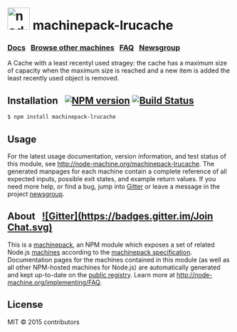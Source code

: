 
<h1>
  <a href="http://node-machine.org" title="Node-Machine public registry"><img alt="node-machine logo" title="Node-Machine Project" src="http://node-machine.org/images/machine-anthropomorph-for-white-bg.png" width="50" /></a>
  machinepack-lrucache
</h1>

### [Docs](http://node-machine.org/machinepack-lrucache) &nbsp; [Browse other machines](http://node-machine.org/machinepacks) &nbsp;  [FAQ](http://node-machine.org/implementing/FAQ)  &nbsp;  [Newsgroup](https://groups.google.com/forum/?hl=en#!forum/node-machine)

A Cache with a least recentyl used stragey: the cache has a maximum size of capacity when the maximum size is reached and a new item is added the least recently used object is removed.

## Installation &nbsp; [![NPM version](https://badge.fury.io/js/machinepack-lrucache.svg)](http://badge.fury.io/js/machinepack-lrucache) [![Build Status](https://travis-ci.org/mastermind1981/machinepack-lrucache.png?branch=master)](https://travis-ci.org/mastermind1981/machinepack-lrucache)

```sh
$ npm install machinepack-lrucache
```

## Usage

For the latest usage documentation, version information, and test status of this module, see <a href="http://node-machine.org/machinepack-lrucache" title="Work with lRUCache. (for node.js)">http://node-machine.org/machinepack-lrucache</a>.  The generated manpages for each machine contain a complete reference of all expected inputs, possible exit states, and example return values.  If you need more help, or find a bug, jump into [Gitter](https://gitter.im/node-machine/general) or leave a message in the project [newsgroup](https://groups.google.com/forum/?hl=en#!forum/node-machine).

## About  &nbsp; [![Gitter](https://badges.gitter.im/Join Chat.svg)](https://gitter.im/node-machine/general?utm_source=badge&utm_medium=badge&utm_campaign=pr-badge&utm_content=badge)

This is a [machinepack](http://node-machine.org/machinepacks), an NPM module which exposes a set of related Node.js [machines](http://node-machine.org/spec/machine) according to the [machinepack specification](http://node-machine.org/spec/machinepack).
Documentation pages for the machines contained in this module (as well as all other NPM-hosted machines for Node.js) are automatically generated and kept up-to-date on the <a href="http://node-machine.org" title="Public machine registry for Node.js">public registry</a>.
Learn more at <a href="http://node-machine.org/implementing/FAQ" title="Machine Project FAQ (for implementors)">http://node-machine.org/implementing/FAQ</a>.

## License

MIT &copy; 2015 contributors

